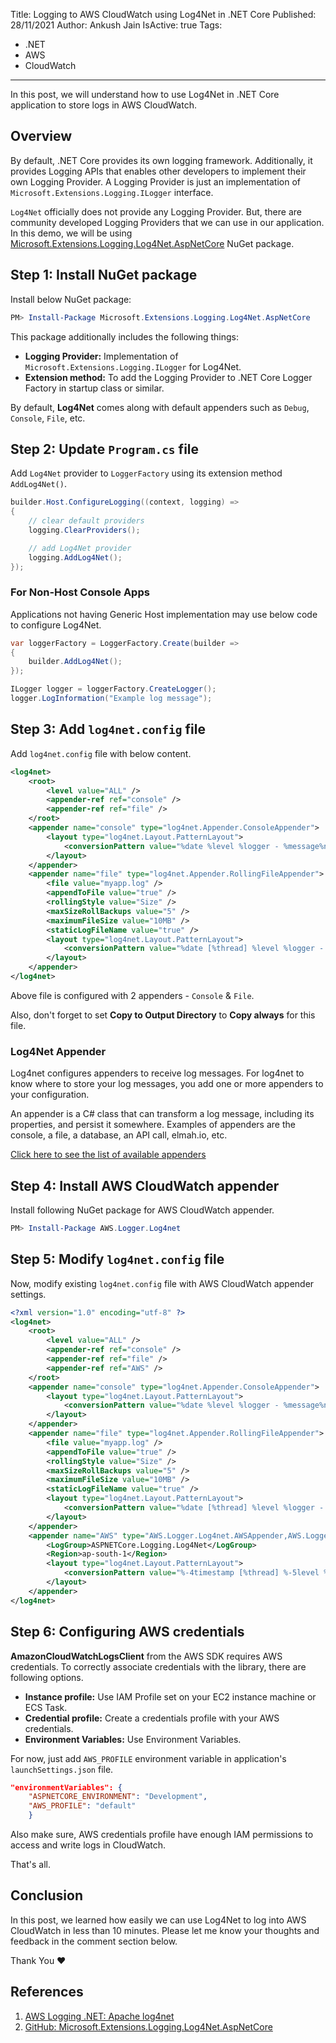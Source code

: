 Title: Logging to AWS CloudWatch using Log4Net in .NET Core
Published: 28/11/2021
Author: Ankush Jain
IsActive: true
Tags:
  - .NET
  - AWS
  - CloudWatch
---
In this post, we will understand how to use Log4Net in .NET Core application to store logs in AWS CloudWatch.

## Overview
By default, .NET Core provides its own logging framework. Additionally, it provides Logging APIs that enables other developers to implement their own Logging Provider. A Logging Provider is just an implementation of `Microsoft.Extensions.Logging.ILogger` interface. 

`Log4Net` officially does not provide any Logging Provider. But, there are community developed Logging Providers that we can use in our application. In this demo, we will be  using  [Microsoft.Extensions.Logging.Log4Net.AspNetCore](https://www.nuget.org/packages/Microsoft.Extensions.Logging.Log4Net.AspNetCore/)  NuGet package.

## Step 1: Install NuGet package
Install below NuGet package:

```powershell
PM> Install-Package Microsoft.Extensions.Logging.Log4Net.AspNetCore
```

This package additionally includes the following things:

- **Logging Provider:** Implementation of `Microsoft.Extensions.Logging.ILogger` for Log4Net.
-  **Extension method:** To add the Logging Provider to .NET Core Logger Factory in startup class or similar.

By default, **Log4Net** comes along with default appenders such as `Debug`, `Console`, `File`, etc.

## Step 2: Update `Program.cs` file
Add `Log4Net` provider to `LoggerFactory` using its extension method `AddLog4Net()`.
```cs
builder.Host.ConfigureLogging((context, logging) =>
{
    // clear default providers
    logging.ClearProviders();

    // add Log4Net provider
    logging.AddLog4Net(); 
});
```

### For Non-Host Console Apps 
Applications not having Generic Host implementation may use below code to configure Log4Net.
```cs
var loggerFactory = LoggerFactory.Create(builder =>
{
    builder.AddLog4Net();
});

ILogger logger = loggerFactory.CreateLogger();
logger.LogInformation("Example log message");
```

## Step 3: Add `log4net.config` file
Add `log4net.config` file with below content.

```xml
<log4net>
	<root>
		<level value="ALL" />
		<appender-ref ref="console" />
		<appender-ref ref="file" />
	</root>
	<appender name="console" type="log4net.Appender.ConsoleAppender">
		<layout type="log4net.Layout.PatternLayout">
			<conversionPattern value="%date %level %logger - %message%newline" />
		</layout>
	</appender>
	<appender name="file" type="log4net.Appender.RollingFileAppender">
		<file value="myapp.log" />
		<appendToFile value="true" />
		<rollingStyle value="Size" />
		<maxSizeRollBackups value="5" />
		<maximumFileSize value="10MB" />
		<staticLogFileName value="true" />
		<layout type="log4net.Layout.PatternLayout">
			<conversionPattern value="%date [%thread] %level %logger - %message%newline" />
		</layout>
	</appender>
</log4net>
```

Above file is configured with 2 appenders - `Console` & `File`.

Also, don't forget to set **Copy to Output Directory** to **Copy always** for this file.

### Log4Net Appender
Log4net configures appenders to receive log messages. For log4net to know where to store your log messages, you add one or more appenders to your configuration. 

An appender is a C# class that can transform a log message, including its properties, and persist it somewhere. Examples of appenders are the console, a file, a database, an API call, elmah.io, etc.

[Click here to see the list of available appenders](https://logging.apache.org/log4net/release/framework-support.html#appenders)

## Step 4: Install AWS CloudWatch appender
Install following NuGet package for AWS CloudWatch appender.
```powershell
PM> Install-Package AWS.Logger.Log4net
```


## Step 5: Modify `log4net.config` file
Now, modify existing `log4net.config` file with AWS CloudWatch appender settings.
```xml
<?xml version="1.0" encoding="utf-8" ?>
<log4net>
	<root>
		<level value="ALL" />
		<appender-ref ref="console" />
		<appender-ref ref="file" />
		<appender-ref ref="AWS" />
	</root>
	<appender name="console" type="log4net.Appender.ConsoleAppender">
		<layout type="log4net.Layout.PatternLayout">
			<conversionPattern value="%date %level %logger - %message%newline" />
		</layout>
	</appender>
	<appender name="file" type="log4net.Appender.RollingFileAppender">
		<file value="myapp.log" />
		<appendToFile value="true" />
		<rollingStyle value="Size" />
		<maxSizeRollBackups value="5" />
		<maximumFileSize value="10MB" />
		<staticLogFileName value="true" />
		<layout type="log4net.Layout.PatternLayout">
			<conversionPattern value="%date [%thread] %level %logger - %message%newline" />
		</layout>
	</appender>
	<appender name="AWS" type="AWS.Logger.Log4net.AWSAppender,AWS.Logger.Log4net">
		<LogGroup>ASPNETCore.Logging.Log4Net</LogGroup>
		<Region>ap-south-1</Region>
		<layout type="log4net.Layout.PatternLayout">
			<conversionPattern value="%-4timestamp [%thread] %-5level %logger %ndc - %message%newline" />
		</layout>
	</appender>
</log4net>
```

## Step 6: Configuring AWS credentials
**AmazonCloudWatchLogsClient** from the AWS SDK requires AWS credentials. To correctly associate credentials with the library, there are following options.

- **Instance profile:** Use IAM Profile set on your EC2 instance machine or ECS Task.
- **Credential profile:** Create a credentials profile with your AWS credentials.
- **Environment Variables:** Use Environment Variables.

For now, just add `AWS_PROFILE` environment variable in application's `launchSettings.json` file.
```json
"environmentVariables": {
    "ASPNETCORE_ENVIRONMENT": "Development",
    "AWS_PROFILE": "default"
    }
```    

Also make sure, AWS credentials profile have enough IAM permissions to access and write logs in CloudWatch.

That's all.

## Conclusion
In this post, we learned how easily we can use Log4Net to log into AWS CloudWatch in less than 10 minutes. Please let me know your thoughts and feedback in the comment section below.

Thank You ❤️

## References
1. [AWS Logging .NET: Apache log4net](https://github.com/aws/aws-logging-dotnet#apache-log4net)
2. [GitHub: Microsoft.Extensions.Logging.Log4Net.AspNetCore](https://github.com/huorswords/Microsoft.Extensions.Logging.Log4Net.AspNetCore)
